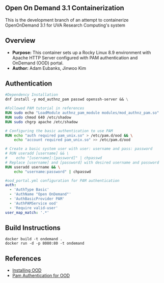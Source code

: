 ## Open On Demand 3.1 Containerization
This is the development branch of an attempt to containerize OpenOnDemand 3.1 for UVA Research Computing's system

## Overview
- **Purpose:** This container sets up a Rocky Linux 8.9 environment with Apache HTTP Server configured with PAM authentication and OnDemand (OOD) portal.
- **Author:** Adam Eubanks, Jinwoo Kim

## Authentication
```Dockerfile
#Dependency Installation
dnf install -y mod_authnz_pam passwd openssh-server && \

#Followed PAM tutorial in references
RUN sudo echo "LoadModule authnz_pam_module modules/mod_authnz_pam.so" > /etc/httpd/conf.modules.d/55-authnz_pam.conf
RUN sudo chmod 640 /etc/shadow
RUN sudo chgrp apache /etc/shadow

# Configuring the basic authentication to use PAM
RUN echo "auth required pam_unix.so" > /etc/pam.d/ood && \
    echo "account required pam_unix.so" >> /etc/pam.d/ood

# Create a basic system user with user: username and pass: password
# RUN useradd [username] && \
#    echo "[username]:[password]" | chpasswd
# Replace [username] and [password] with desired username and password
RUN useradd username && \
    echo "username:password" | chpasswd
```
```ood_portal.yml
#ood_portal.yml configuration for PAM authentication
auth:
  - 'AuthType Basic'
  - 'AuthName "Open OnDemand"'
  - 'AuthBasicProvider PAM'
  - 'AuthPAMService ood'
  - 'Require valid-user'
user_map_match: '.*'
```

## Build Instructions
```
docker build -t ondemand .
docker run -d -p 8080:80 -t ondemand
```

## References
- [Installing OOD](https://osc.github.io/ood-documentation/release-1.8/installation/install-software.html)
- [Pam Authentication for OOD](https://osc.github.io/ood-documentation/release-1.8/authentication/pam.html)
